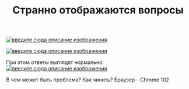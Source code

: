 ﻿---
title: "Странно отображаются вопросы"
se.owner.user_id: 200881
se.owner.display_name: "smellyshovel"
se.owner.link: "https://ru.meta.stackoverflow.com/users/200881/smellyshovel"
se.link: "https://ru.meta.stackoverflow.com/questions/12160/%d0%a1%d1%82%d1%80%d0%b0%d0%bd%d0%bd%d0%be-%d0%be%d1%82%d0%be%d0%b1%d1%80%d0%b0%d0%b6%d0%b0%d1%8e%d1%82%d1%81%d1%8f-%d0%b2%d0%be%d0%bf%d1%80%d0%be%d1%81%d1%8b"
se.question_id: 12160
se.post_type: question
---
<p><a href="https://i.stack.imgur.com/gYlAj.png" rel="nofollow noreferrer"><img src="https://i.stack.imgur.com/gYlAj.png" alt="введите сюда описание изображения" /></a></p>
<p><a href="https://i.stack.imgur.com/raWHw.png" rel="nofollow noreferrer"><img src="https://i.stack.imgur.com/raWHw.png" alt="введите сюда описание изображения" /></a></p>
<p>При этом ответы выглядят нормально:
<a href="https://i.stack.imgur.com/5tozU.png" rel="nofollow noreferrer"><img src="https://i.stack.imgur.com/5tozU.png" alt="введите сюда описание изображения" /></a></p>
<p>В чем может быть проблема? Как чинить? Браузер - Chrome 102</p>
